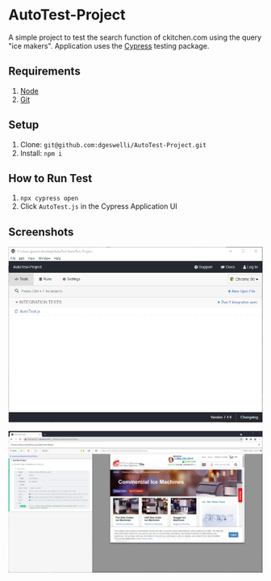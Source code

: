 # AutoTest-Project

A simple project to test the search function of ckitchen.com using the query "ice makers". Application uses the [Cypress](https://www.cypress.io/) testing package.

## Requirements

1. [Node](https://nodejs.org/en/)
2. [Git](https://git-scm.com/)

## Setup
1. Clone: `git@github.com:dgeswelli/AutoTest-Project.git`
2. Install: `npm i`

## How to Run Test
1. `npx cypress open`
2. Click `AutoTest.js` in the Cypress Application UI

## Screenshots

![AutoTest-Project](public/images/AutoTest1.png)


![AutoTest-Project](public/images/AutoTest2.png)